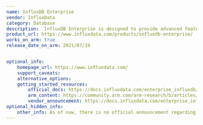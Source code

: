 ```yaml
---
name: InfluxDB Enterprise
vendor: InfluxData
category: Database
description:  InfluxDB Enterprise is designed to provide advanced features, scalability, and reliability for managing time-series data in production environments.
product_url: https://www.influxdata.com/products/influxdb-enterprise/
works_on_arm: true
release_date_on_arm: 2021/07/19


optional_info:
    homepage_url: https://www.influxdata.com/
    support_caveats:
    alternative_options:
    getting_started_resources:
        official_docs: https://docs.influxdata.com/enterprise_influxdb/v1/introduction/installation/
        arm_content: https://community.arm.com/arm-research/b/articles/posts/an-approach-to-edge-compute-observability-and-performance-monitoring
        vendor_announcement: https://docs.influxdata.com/enterprise_influxdb/v1/about-the-project/release-notes/#v193
optional_hidden_info:
    other_info: As of now, there is no official announcement regarding ARM64 support for InfluxDB Enterprise on Linux. However, ARM64 support is available for RPM packages, specifically for CentOS.
---
```

